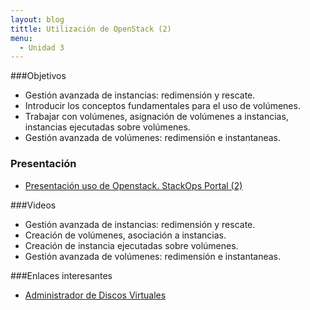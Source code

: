 ```yaml
---
layout: blog
tittle: Utilización de OpenStack (2)
menu:
  - Unidad 3
---
```

###Objetivos

* Gestión avanzada de instancias: redimensión y rescate.
* Introducir los conceptos fundamentales para el uso de volúmenes.
* Trabajar con volúmenes, asignación de volúmenes a instancias, instancias ejecutadas sobre volúmenes.
* Gestión avanzada de volúmenes: redimensión e instantaneas.

### Presentación

* [Presentación uso de Openstack. StackOps Portal (2)](presentacion)

###Videos

* Gestión avanzada de instancias: redimensión y rescate.
* Creación de volúmenes, asociación a instancias.
* Creación de instancia ejecutadas sobre volúmenes.
* Gestión avanzada de volúmenes: redimensión e instantaneas.

###Enlaces interesantes

* [Administrador de Discos Virtuales](https://docs.stackops.net/block-storage-plugin-es.html)

